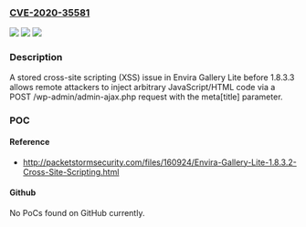 ### [CVE-2020-35581](https://cve.mitre.org/cgi-bin/cvename.cgi?name=CVE-2020-35581)
![](https://img.shields.io/static/v1?label=Product&message=n%2Fa&color=blue)
![](https://img.shields.io/static/v1?label=Version&message=n%2Fa&color=blue)
![](https://img.shields.io/static/v1?label=Vulnerability&message=n%2Fa&color=brighgreen)

### Description

A stored cross-site scripting (XSS) issue in Envira Gallery Lite before 1.8.3.3 allows remote attackers to inject arbitrary JavaScript/HTML code via a POST /wp-admin/admin-ajax.php request with the meta[title] parameter.

### POC

#### Reference
- http://packetstormsecurity.com/files/160924/Envira-Gallery-Lite-1.8.3.2-Cross-Site-Scripting.html

#### Github
No PoCs found on GitHub currently.

